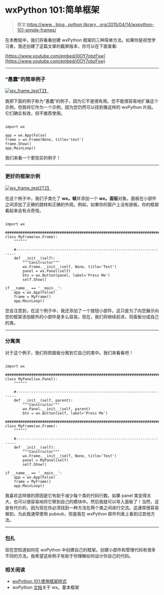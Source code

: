 # wxPython 101:简单框架

> 原文:[https://www . blog . python library . org/2015/04/14/wxpython-101-simple-frames/](https://www.blog.pythonlibrary.org/2015/04/14/wxpython-101-simple-frames/)

在本教程中，我们将看看创建 wxPython 框架的三种简单方法。如果你是视觉学习者，我还创建了这篇文章的截屏版本，你可以在下面查看:

[https://www.youtube.com/embed/j0OY7obzFsw](https://www.youtube.com/embed/j0OY7obzFsw)

* * *

### “愚蠢”的简单例子

[![wx_frame_test](../Images/5d1e98ab86f612a77d5adced737695e3.png)T2】](https://www.blog.pythonlibrary.org/wp-content/uploads/2015/04/wx_frame_test.png)

我把下面的例子称为“愚蠢”的例子，因为它不是很有用。您不能很容易地扩展这个示例，但我将它作为一个示例，因为您仍然可以找到像这样的 wxPython 片段。它们确实有效，但不推荐使用。

```

import wx

app = wx.App(False)
frame = wx.Frame(None, title='test')
frame.Show()
app.MainLoop()

```

我们来看一个更现实的例子！

* * *

### 更好的框架示例

[![wx_frame_test2](../Images/474a0a59636038964c42457d633a9a3f.png)T2】](https://www.blog.pythonlibrary.org/wp-content/uploads/2015/04/wx_frame_test2.png)

在这个例子中，我们子类化了 **wx。帧**并添加一个 **wx。面板**对象。面板在小部件之间添加了正确的跳转和正确的外观。例如，如果你的窗户上没有嵌板，你的框架看起来会有点奇怪。

```

import wx

########################################################################
class MyFrame(wx.Frame):
    """"""

    #----------------------------------------------------------------------
    def __init__(self):
        """Constructor"""
        wx.Frame.__init__(self, None, title='Test')
        panel = wx.Panel(self)
        btn = wx.Button(panel, label='Press Me')
        self.Show()

if __name__ == '__main__':
    app = wx.App(False)
    frame = MyFrame()
    app.MainLoop()

```

您会注意到，在这个例子中，我还添加了一个按钮小部件。这只是为了向您展示向您的框架添加额外的小部件是多么容易。现在，我们将继续前进，将面板分成自己的类。

* * *

### 分离类

对于这个例子，我们将把面板分离到它自己的类中。我们来看看吧！

```

import wx

########################################################################
class MyPanel(wx.Panel):
    """"""

    #----------------------------------------------------------------------
    def __init__(self, parent):
        """Constructor"""
        wx.Panel.__init__(self, parent)
        btn = wx.Button(self, label='Press Me')

########################################################################
class MyFrame(wx.Frame):
    """"""

    #----------------------------------------------------------------------
    def __init__(self):
        """Constructor"""
        wx.Frame.__init__(self, None, title='Test')
        panel = MyPanel(self)
        self.Show()

if __name__ == '__main__':
    app = wx.App(False)
    frame = MyFrame()
    app.MainLoop()

```

我喜欢这样做的原因是它有助于减少每个类的代码行数。如果 panel 类变得太大，也可以很容易地将它移到自己的模块中。然后我就可以导入面板了！当然，这是有代价的，因为现在你必须找到一种方法在两个类之间进行交流。这通常很容易做到，为此我通常使用 pubsub，但是我在 wxPython 邮件列表上看到过其他方法。

* * *

### 包扎

现在您知道如何在 wxPython 中创建自己的框架。创建小部件和管理代码有很多不同的方法。我希望这些例子有助于你理解如何设计你自己的代码。

### 相关阅读

*   [wxPython 101:使用框架样式](https://www.blog.pythonlibrary.org/2013/11/06/wxpython-101-using-frame-styles/)
*   wxPython [文档](http://wxpython.org/Phoenix/docs/html/Frame.html#frame)关于 wx。基本框架